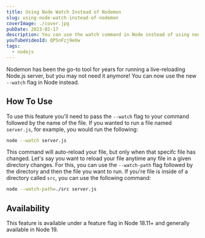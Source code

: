 ```yaml
---
title: Using Node Watch Instead of Nodemon
slug: using-node-watch-instead-of-nodemon
coverImage: ./cover.jpg
pubDate: 2023-02-17
description: You can use the watch command in Node instead of using nodemon.
youTubeVideoId: QPSnFzj9eUw
tags:
  - nodejs
---
```


Nodemon has been the go-to tool for years for running a live-reloading Node.js server, but you may not need it anymore! You can now use the new `--watch` flag in Node instead.

## How To Use

To use this feature you'll need to pass the `--watch` flag to your command followed by the name of the file. If you wanted to run a file named `server.js`, for example, you would run the following:

```bash
node --watch server.js
```

This command will auto-reload your file, but only when that specifc file has changed. Let's say you want to reload your file anytime any file in a given directory changes. For this, you can use the `--watch-path` flag followed by the directory and then the file you want to run. If you're file is inside of a directory called `src`, you can use the following command:

```bash
node --watch-path=./src server.js
```

## Availability

This feature is available under a feature flag in Node 18.11+ and generally available in Node 19.
